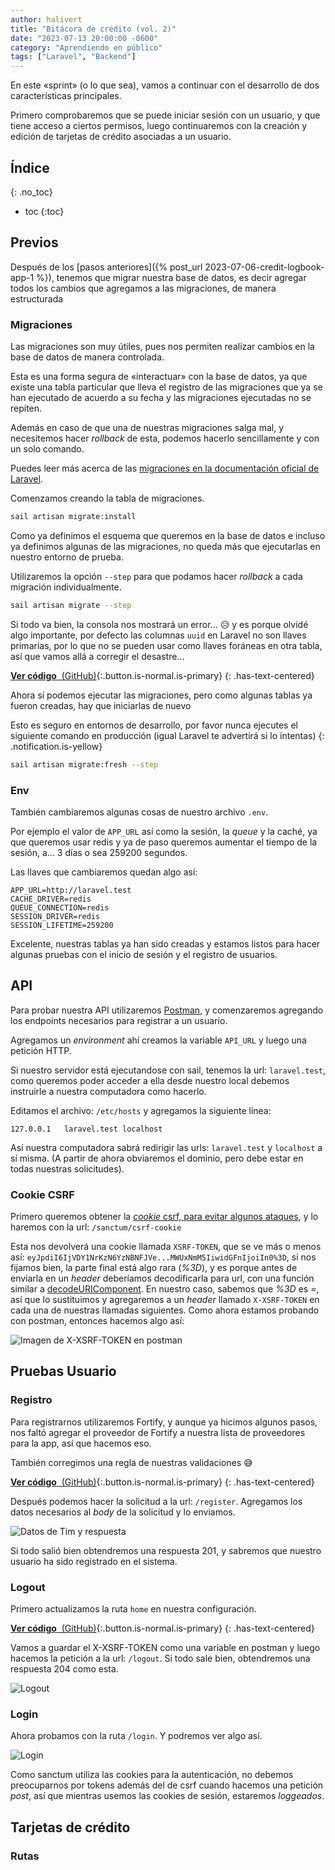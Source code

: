```yaml
---
author: halivert
title: "Bitácora de crédito (vol. 2)"
date: "2023-07-13 20:00:00 -0600"
category: "Aprendiendo en público"
tags: ["Laravel", "Backend"]
---
```


En este «sprint» (o lo que sea), vamos a continuar con el desarrollo de dos
características principales.

Primero comprobaremos que se puede iniciar sesión con un usuario, y que tiene
acceso a ciertos permisos, luego continuaremos con la creación y edición de
tarjetas de crédito asociadas a un usuario.

<!-- Seguir leyendo -->

## Índice
{: .no_toc}

* toc
{:toc}

## Previos

Después de los [pasos anteriores]({% post_url 2023-07-06-credit-logbook-app-1
%}), tenemos que migrar nuestra base de datos, es decir agregar todos los
cambios que agregamos a las migraciones, de manera estructurada

### Migraciones

Las migraciones son muy útiles, pues nos permiten realizar cambios en la base de
datos de manera controlada.

Esta es una forma segura de «interactuar» con la base de datos, ya que existe
una tabla particular que lleva el registro de las migraciones que ya se han
ejecutado de acuerdo a su fecha y las migraciones ejecutadas no se repiten.

Además en caso de que una de nuestras migraciones salga mal, y necesitemos hacer
_rollback_ de esta, podemos hacerlo sencillamente y con un solo comando.

Puedes leer más acerca de las [migraciones en la documentación oficial de
Laravel](https://laravel.com/docs/10.x/migrations).

Comenzamos creando la tabla de migraciones.

```sh
sail artisan migrate:install
```

Como ya definimos el esquema que queremos en la base de datos e incluso ya
definimos algunas de las migraciones, no queda más que ejecutarlas en nuestro
entorno de prueba.

Utilizaremos la opción `--step` para que podamos hacer _rollback_ a cada
migración individualmente.

```sh
sail artisan migrate --step
```

Si todo va bien, la consola nos mostrará un error... 😥 y es porque olvidé algo
importante, por defecto las columnas `uuid` en Laravel no son llaves primarias,
por lo que no se pueden usar como llaves foráneas en otra tabla, así que vamos
allá a corregir el desastre...

[**Ver código**
&nbsp;(GitHub)](https://github.com/halivert/credit-logbook/commit/006d009a3bcbdb97b34b4d06cb5ebbe2e194d29b?diff=unified){:.button.is-normal.is-primary}
{: .has-text-centered}

Ahora sí podemos ejecutar las migraciones, pero como algunas tablas ya fueron
creadas, hay que iniciarlas de nuevo

Esto es seguro en entornos de desarrollo, por favor nunca ejecutes el siguiente
comando en producción (igual Laravel te advertirá si lo intentas)
{: .notification.is-yellow}

```sh
sail artisan migrate:fresh --step
```

### Env

También cambiaremos algunas cosas de nuestro archivo `.env`.

Por ejemplo el valor de `APP_URL` así como la sesión, la _queue_ y la caché, ya
que queremos usar redis y ya de paso queremos aumentar el tiempo de la sesión,
a... 3 días o sea 259200 segundos.

Las llaves que cambiaremos quedan algo así:

```
APP_URL=http://laravel.test
CACHE_DRIVER=redis
QUEUE_CONNECTION=redis
SESSION_DRIVER=redis
SESSION_LIFETIME=259200
```

Excelente, nuestras tablas ya han sido creadas y estamos listos para hacer
algunas pruebas con el inicio de sesión y el registro de usuarios.

## API

Para probar nuestra API utilizaremos [Postman](https://www.postman.com/), y
comenzaremos agregando los endpoints necesarios para registrar a un usuario.

Agregamos un _environment_ ahí creamos la variable `API_URL` y luego una
petición HTTP.

Si nuestro servidor está ejecutandose con sail, tenemos la url: `laravel.test`,
como queremos poder acceder a ella desde nuestro local debemos instruirle a
nuestra computadora como hacerlo.

Editamos el archivo: `/etc/hosts` y agregamos la siguiente línea:

```
127.0.0.1	laravel.test localhost
```

Así nuestra computadora sabrá redirigir las urls: `laravel.test` y `localhost` a
sí misma. (A partir de ahora obviaremos el dominio, pero debe estar en todas
nuestras solicitudes).

### Cookie CSRF

Primero queremos obtener la [_cookie_ csrf, para evitar algunos
ataques](https://laravel.com/docs/10.x/csrf), y lo haremos con la url:
`/sanctum/csrf-cookie`

Esta nos devolverá una cookie llamada `XSRF-TOKEN`, que se ve más o menos así:
`eyJpdiI6IjVDY1NrKzN6YzNBNFJVe...MWUxNmM5IiwidGFnIjoiIn0%3D`, si nos fijamos
bien, la parte final está algo rara (_%3D_), y es porque antes de enviarla en un
_header_ deberíamos decodificarla para url, con una función similar a
[decodeURIComponent](https://developer.mozilla.org/es/docs/Web/JavaScript/Reference/Global_Objects/decodeURIComponent).
En nuestro caso, sabemos que _%3D_ es _=_, así que lo sustituimos y agregaremos
a un _header_ llamado `X-XSRF-TOKEN` en cada una de nuestras llamadas
siguientes. Como ahora estamos probando con postman, entonces hacemos algo así:

![Imagen de X-XSRF-TOKEN en postman](https://github.com/halivert/halivert.github.io/assets/16197249/61bb4b67-83bc-45e8-b4d8-79d39b3a2769)

## Pruebas Usuario

### Registro

Para registrarnos utilizaremos Fortify, y aunque ya hicimos algunos pasos, nos
faltó agregar el proveedor de Fortify a nuestra lista de proveedores para la
app, así que hacemos eso.

También corregimos una regla de nuestras validaciones 😅

[**Ver código**
&nbsp;(GitHub)](https://github.com/halivert/credit-logbook/commit/c79f7007125c4cf623fb2e75014b5233396bd880?diff=unified){:.button.is-normal.is-primary}
{: .has-text-centered}

Después podemos hacer la solicitud a la url: `/register`. Agregamos los datos
necesarios al _body_ de la solicitud y lo enviamos.

![Datos de Tim y respuesta](https://github.com/halivert/halivert.github.io/assets/16197249/7e55a751-cb68-4976-a4c7-d622cafee52f)

Si todo salió bien obtendremos una respuesta 201, y sabremos que nuestro usuario
ha sido registrado en el sistema.

### Logout

Primero actualizamos la ruta `home` en nuestra configuración.

[**Ver código**
&nbsp;(GitHub)](https://github.com/halivert/credit-logbook/commit/f5338511f61f59e46afbba95498d41faff670172?diff=unified){:.button.is-normal.is-primary}
{: .has-text-centered}

Vamos a guardar el X-XSRF-TOKEN como una variable en postman y luego hacemos la
petición a la url: `/logout`. Si todo sale bien, obtendremos una respuesta 204
como esta.

![Logout](https://github.com/halivert/halivert.github.io/assets/16197249/06ac3906-cf5f-4155-a47a-87e73fd7329f)

### Login

Ahora probamos con la ruta `/login`. Y podremos ver algo así.

![Login](https://github.com/halivert/halivert.github.io/assets/16197249/5b22345a-834d-41ec-9cac-091d91a13d40)

Como sanctum utiliza las cookies para la autenticación, no debemos preocuparnos
por tokens además del de csrf cuando hacemos una petición _post_, así que
mientras usemos las cookies de sesión, estaremos _loggeados_.

## Tarjetas de crédito

### Rutas
